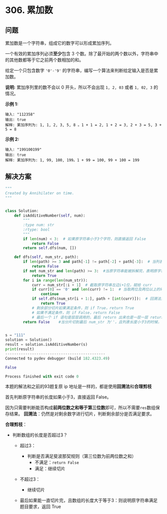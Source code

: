 # 306. 累加数

## 问题

累加数是一个字符串，组成它的数字可以形成累加序列。

一个有效的累加序列必须**至少**包含 3 个数。除了最开始的两个数以外，字符串中的其他数都等于它之前两个数相加的和。

给定一个只包含数字 `'0'-'9'` 的字符串，编写一个算法来判断给定输入是否是累加数。

**说明:** 累加序列里的数不会以 0 开头，所以不会出现 `1, 2, 03` 或者 `1, 02, 3` 的情况。

**示例 1:**

```
输入: "112358"
输出: true 
解释: 累加序列为: 1, 1, 2, 3, 5, 8 。1 + 1 = 2, 1 + 2 = 3, 2 + 3 = 5, 3 + 5 = 8
```

**示例 2:**

```
输入: "199100199"
输出: true 
解释: 累加序列为: 1, 99, 100, 199。1 + 99 = 100, 99 + 100 = 199
```



## 解决方案

```python
"""
Created by Annihilater on time.
"""


class Solution:
    def isAdditiveNumber(self, num):
        """
        :type num: str
        :rtype: bool
        """
        if len(num) < 3:  # 如果原字符串小于3个字符，则直接返回 False
            return False
        return self.dfs(num, [])

    def dfs(self, num_str, path):
        if len(path) >= 3 and path[-1] != path[-2] + path[-3]:  # 当列表长度大于等于3，且前两位之和不等于第三位的时候直接返回 False
            return False
        if not num_str and len(path) >= 3:  #当原字符串能被拆解完，表明原字符串满足要求，返回 True
            return True
        for i in range(len(num_str)):
            curr = num_str[:i + 1]  # 截取原字符串左边i+1位，赋给 curr
            if curr[0] == '0' and len(curr) != 1:  # 当取两位及两位以上的时候，要保证首位不为0，否则跳出当次循环开始下一循环
                continue
            if self.dfs(num_str[i + 1:], path + [int(curr)]):  # 回溯法对剩余字符串进行切片，看该部分切片是否满足条件
                return True
            # 剩余部分切片如果满足条件，则 if True，return True
            # 如果不满足条件，则 if False，return False
            # 最后一个 if 语句是层层调用的，最后 return 出来也是一层一层 return 出来
        return False    #当分片切到最后 num_str 为''，且列表长度小于3的时候，直接返回 False


s = "111"
solution = Solution()
result = solution.isAdditiveNumber(s)
print(result)
---------------------------------------------
Connected to pydev debugger (build 182.4323.49)

False

Process finished with exit code 0
```

本题的解法和之前的93题复原 ip 地址是一样的，都是使用**回溯法**和**合理剪枝**



首先判断原字符串的长度如果小于3，直接返回 False。

因为只需要判断能否构成**前两位数之和等于第三位数**即可，所以不需要`res`数组保存结果。
**回溯法**：仍然是对剩余数字进行切片，判断剩余部分是否满足要求。

**合理剪枝**：

- 判断数组的长度是否超过3？
  - 超过3：

    - 判断是否满足斐波那契规则（第三位数为前两位数之和）
      - 不满足：`return False`
      - 满足：继续切片

  - 不超过3：

    - 继续切片

  - 最后如果能一直切片完，且数组的长度大于等于3：则说明原字符串满足题目要求，返回 True

